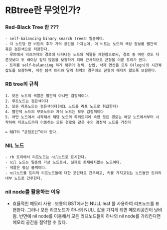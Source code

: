 # RBtree란 무엇인가?

### Red-Black Tree 란 ???

    - self-balancing binary search tree의 일종이다.
    - 각 노드당 한 비트의 추가 기억 공간을 가지는데, 이 비트는 노드의 색상 정보를 빨간색 혹은 검은색으로 저장한다.
    - 루트에서 리프까지의 경로에 나타나는 노드의 색깔을 제한함으로써, 경로 중 어떤 것도 다른것보다 두 배이상 길지 않음을 보장하게 되어 근사적으로 균형을 이룬 트리가 된다.
    - 트리를 self-balancing 하게 해주어 검색, 삽입, 삭제 연산을 모두 O(logn)의 시간복잡도를 보장하며, 이진 탐색 트리와 달리 최악의 경우에도 균형이 깨지지 않도록 보장한다.

### RB tree의 규칙

    1. 모든 노드의 색깔은 빨간색 아니면 검정색이다.
    2. 루트노드는 검은색이다
    3. 모든 리프노드는 검은색이다(NIL 노드를 리프 노드로 취급한다)
    4. 빨간색 노드의 부모노드와 자식 노드는 모두 검정색이다
    5. 어떤 노드에서 시작해서 해당 노드의 하위트리에 속한 모든 경로는 해당 노드에서부터 시작하여 리프노드까지 이동하는 모든 경로와 같은 수의 검정색 노드를 가진다

    = RBT의 “균형조건”이라 한다.

### NIL 노드

    - rb 트리에서 리프노드는 nil노드로 표시한다.
    - nil 노드는 일종의 가상 노드로서, 실제로 존재하지않는 노드이다.
    - 색깔은 항상 블랙이다.
    - nil노드를 트리의 리프노드들에 대한 포인터로 간주하고, 키를 가지고있는 노드들만 트리의 내부 노드로 간주한다.

### nil node를 활용하는 이유

>

- 효율적인 메모리 사용 : 보통의 BST에서는 NULL leaf 를 사용하여 리프노드를 표현한다. 그러나 모든 리프노드가 하나의 NULL 값을 가지게 되면 메모리공간이 낭비됨.
  반면에 nil node를 이용해서 모든 리프노드들이 하나의 nil node를 가리킨다면 메모리 공간을 절약할 수 있다.
